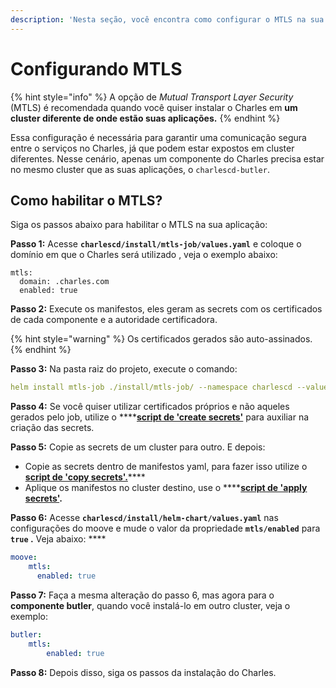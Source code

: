 ```yaml
---
description: 'Nesta seção, você encontra como configurar o MTLS na sua instalação.'
---
```


# Configurando MTLS

{% hint style="info" %}
A opção de _Mutual Transport Layer Security_ \(MTLS\) é recomendada quando você quiser instalar o Charles em **um cluster diferente de onde estão suas aplicações.**
{% endhint %}

Essa configuração é necessária para garantir uma comunicação segura entre o serviços no Charles, já que  podem estar expostos em cluster diferentes. Nesse cenário, apenas um componente do Charles precisa estar no mesmo cluster que as suas aplicações, o `charlescd-butler`.

## Como habilitar o MTLS? 

 Siga os passos abaixo para habilitar o MTLS na sua aplicação: 

**Passo 1:**  Acesse **`charlescd/install/mtls-job/values.yaml`**  e coloque o domínio em que o Charles será utilizado , veja o exemplo abaixo: 

```text
mtls:
  domain: .charles.com
  enabled: true
```

**Passo 2:** Execute os manifestos, eles geram as secrets com os certificados de cada componente e a autoridade certificadora.  

{% hint style="warning" %}
Os certificados gerados são auto-assinados.
{% endhint %}

**Passo 3:** Na pasta raiz do projeto, execute o comando:

```yaml
helm install mtls-job ./install/mtls-job/ --namespace charlescd --values=./install/mtls-job/values.yaml
```

**Passo 4:** Se você quiser utilizar certificados próprios e não aqueles gerados pelo job, utilize o ****[**script de 'create secrets'**](https://github.com/ZupIT/charlescd/blob/security/mtls/install/helm-chart/scripts/create-tls-secrets.sh) para auxiliar na criação das secrets.

**Passo 5:** Copie as secrets de um cluster para outro. E depois:

* Copie as secrets  dentro de manifestos yaml, para fazer isso utilize o [**script de 'copy secrets'.**](https://github.com/ZupIT/charlescd/blob/security/mtls/install/helm-chart/scripts/copy-secrets.sh)\*\*\*\*
* Aplique os manifestos no cluster destino, use o ****[**script de 'apply secrets'**](https://github.com/ZupIT/charlescd/blob/security/mtls/install/helm-chart/scripts/apply-secrets.sh)**.**

**Passo 6:** Acesse **`charlescd/install/helm-chart/values.yaml`** nas configurações do moove e mude o valor da propriedade  **`mtls/enabled`** para **`true` .** Veja abaixo: ****

```yaml
moove:
    mtls:
      enabled: true
```

**Passo 7:** Faça a mesma alteração do passo 6, mas agora para o **componente butler**, quando você instalá-lo em outro cluster, veja o exemplo: 

```yaml
butler:
    mtls:
        enabled: true
```

**Passo 8:** Depois disso, siga os passos da instalação do Charles.

